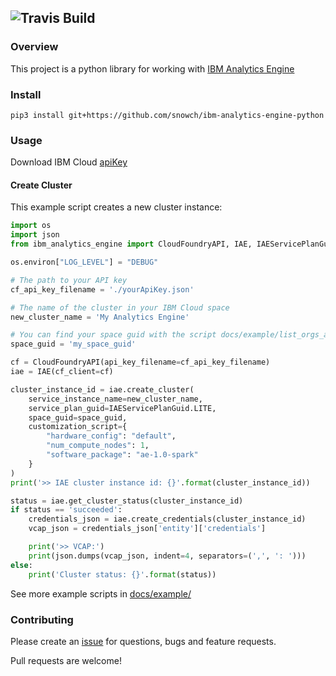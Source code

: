 
![Travis Build](https://travis-ci.org/snowch/ibm-analytics-engine-python.svg?branch=master "Travis Build")
----

### Overview

This project is a python library for working with [IBM Analytics Engine](https://console.bluemix.net/docs/services/AnalyticsEngine/index.html)

### Install

```
pip3 install git+https://github.com/snowch/ibm-analytics-engine-python
```

### Usage

Download IBM Cloud [apiKey](https://console.bluemix.net/docs/iam/userid_keys.html#userapikey)

#### Create Cluster

This example script creates a new cluster instance:

```python
import os
import json
from ibm_analytics_engine import CloudFoundryAPI, IAE, IAEServicePlanGuid

os.environ["LOG_LEVEL"] = "DEBUG"

# The path to your API key
cf_api_key_filename = './yourApiKey.json'

# The name of the cluster in your IBM Cloud space
new_cluster_name = 'My Analytics Engine'

# You can find your space guid with the script docs/example/list_orgs_and_spaces.py
space_guid = 'my_space_guid'

cf = CloudFoundryAPI(api_key_filename=cf_api_key_filename)
iae = IAE(cf_client=cf)

cluster_instance_id = iae.create_cluster(
    service_instance_name=new_cluster_name,
    service_plan_guid=IAEServicePlanGuid.LITE,
    space_guid=space_guid,
    customization_script={
        "hardware_config": "default",
        "num_compute_nodes": 1,
        "software_package": "ae-1.0-spark"
    }
)
print('>> IAE cluster instance id: {}'.format(cluster_instance_id))

status = iae.get_cluster_status(cluster_instance_id)
if status == 'succeeded':
    credentials_json = iae.create_credentials(cluster_instance_id)
    vcap_json = credentials_json['entity']['credentials']

    print('>> VCAP:')
    print(json.dumps(vcap_json, indent=4, separators=(',', ': ')))
else:
    print('Cluster status: {}'.format(status))
```

See more example scripts in [docs/example/](docs/example/)

### Contributing

Please create an [issue](https://github.com/snowch/ibm-analytics-engine-python/issues) for questions, bugs and feature requests.

Pull requests are welcome!
